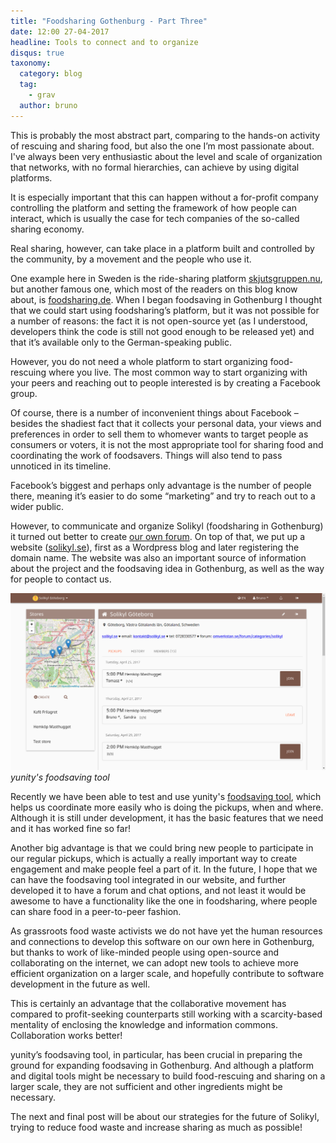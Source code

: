```yaml
---
title: "Foodsharing Gothenburg - Part Three"
date: 12:00 27-04-2017
headline: Tools to connect and to organize
disqus: true
taxonomy:
  category: blog
  tag:
    - grav
  author: bruno
---
```

This is probably the most abstract part, comparing to the hands-on activity of rescuing and sharing food, but also the one I’m most passionate about. I've always been very enthusiastic about the level and scale of organization that networks, with no formal hierarchies, can achieve by using digital platforms.

It is especially important that this can happen without a for-profit company controlling the platform and setting the framework of how people can interact, which is usually the case for tech companies of the so-called sharing economy.

Real sharing, however, can take place in a platform built and controlled by the community, by a movement and the people who use it.

One example here in Sweden is the ride-sharing platform [skjutsgruppen.nu](http://skjutsgruppen.nu/), but another famous one, which most of the readers on this blog know about, is [foodsharing.de](https://foodsharing.de/). When I began foodsaving in Gothenburg I thought that we could start using foodsharing’s platform, but it was not possible for a number of reasons: the fact it is not open-source yet (as I understood, developers think the code is still not good enough to be released yet) and that it’s available only to the German-speaking public.

However, you do not need a whole platform to start organizing food-rescuing where you live. The most common way to start organizing with your peers and reaching out to people interested is by creating a Facebook group.

Of course, there is a number of inconvenient things about Facebook – besides the shadiest fact that it collects your personal data, your views and preferences in order to sell them to whomever wants to target people as consumers or voters, it is not the most appropriate tool for sharing food and coordinating the work of foodsavers. Things will also tend to pass unnoticed in its timeline.

Facebook’s biggest and perhaps only advantage is the number of people there, meaning it’s easier to do some “marketing” and try to reach out to a wider public.

However, to communicate and organize Solikyl (foodsharing in Gothenburg) it turned out better to create [our own forum](http://omverkstan.se/forum/categories/solikyl). On top of that, we put up a website ([solikyl.se](http://solikyl.se/)), first as a Wordpress blog and later registering the domain name. The website was also an important source of information about the project and the foodsaving idea in Gothenburg, as well as the way for people to contact us.

![](fstool.png) *yunity's foodsaving tool*

Recently we have been able to test and use yunity's [foodsaving tool](https://foodsaving.world), which helps us coordinate more easily who is doing the pickups, when and where. Although it is still under development, it has the basic features that we need and it has worked fine so far!

Another big advantage is that we could bring new people to participate in our regular pickups, which is actually a really important way to create engagement and make people feel a part of it. In the future, I hope that we can have the foodsaving tool integrated in our website, and further developed it to have a forum and chat options, and not least it would be awesome to have a functionality like the one in foodsharing, where people can share food in a peer-to-peer fashion.

As grassroots food waste activists we do not have yet the human resources and connections to develop this software on our own here in Gothenburg, but thanks to work of like-minded people using open-source and collaborating on the internet, we can adopt new tools to achieve more efficient organization on a larger scale, and hopefully contribute to software development in the future as well.

This is certainly an advantage that the collaborative movement has compared to profit-seeking counterparts still working with a scarcity-based mentality of enclosing the knowledge and information commons. Collaboration works better!

yunity’s foodsaving tool, in particular, has been crucial in preparing the ground for expanding foodsaving in Gothenburg. And although a platform and digital tools might be necessary to build food-rescuing and sharing on a larger scale, they are not sufficient and other ingredients might be necessary.

The next and final post will be about our strategies for the future of Solikyl, trying to reduce food waste and increase sharing as much as possible!